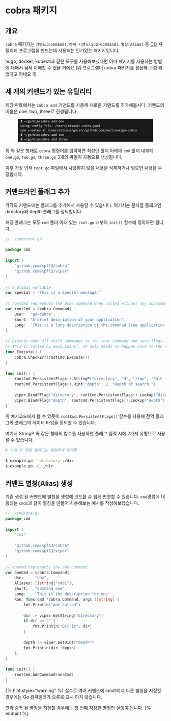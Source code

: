 # cobra 패키지

## 개요

`cobra` 패키지는 `커맨드(Command)`, `하위 커맨드(Sub-Command)`, `별칭(Alias)` 등 [CLI](https://ko.wikipedia.org/wiki/%EB%AA%85%EB%A0%B9%EC%A4%84\_%EC%9D%B8%ED%84%B0%ED%8E%98%EC%9D%B4%EC%8A%A4) 유틸리티 프로그램을 만드는데 사용되는 인기있는 패키지입니다.

hugo, docker, kubectl과 같은 도구를 사용해보셨다면 아마 패키지를 사용하는 방법에 대해서 금세 이해할 수 있을 거에요 (위 프로그램이 cobra 패키지를 활용해 구성 되었다고 하네요 !!)

## 세 개의 커맨드가 있는 유틸리티

해당 파트에서는 `cobra add` 커맨드를 사용해 새로운 커맨드를 추가해봅시다. 커맨드의 이름은 one, two, three로 진행됩니다.

<figure><img src="../.gitbook/assets/image (19).png" alt=""><figcaption></figcaption></figure>

위 와 같은 형태로 `cobra` 명령어를 입력하면 최상단 폴더 아래에 `cmd` 폴더 내부에 `one.go`, `two.go`, `three.go` 3개의 파일이 자동으로 생성됩니다.

이후 가장 먼저 `root.go` 파일에서 사용하지 않을 내용을 삭제하거나 필요한 내용을 수정합니다.

## 커맨드라인 플래그 추가

각각의 커맨드에는 플래그를 추가해서 사용할 수 있습니다. 여기서는 문자열 플래그인 directory와 depth 플래그를 정의합니다.&#x20;

해당 플래그는 모두 `cmd` 폴더 아래 있는 `root.go` 내부의 `init()` 함수에 정의하면 됩니다.

```go
// ./cmd/root.go

package cmd

import (
	"github.com/spf13/cobra"
	"github.com/spf13/viper"
)

// A Global variable
var Special = "This is a special message."

// rootCmd represents the base command when called without any subcommands
var rootCmd = &cobra.Command{
	Use:   "go-cobra",
	Short: "A brief description of your application",
	Long:  `This is a long description of the commnad line application.`,
}

// Execute adds all child commands to the root command and sets flags appropriately.
// This is called by main.main(). It only needs to happen once to the rootCmd.
func Execute() {
	cobra.CheckErr(rootCmd.Execute())
}

func init() {
	rootCmd.PersistentFlags().StringP("directory", "d", "/tmp", "Path to use.")
	rootCmd.PersistentFlags().Uint("depth", 2, "Depth of search.")

	viper.BindPFlag("directory", rootCmd.PersistentFlags().Lookup("directory"))
	viper.BindPFlag("depth", rootCmd.PersistentFlags().Lookup("depth"))
}
```

위 예시코드에서 볼 수 있듯이 `rootCmd.PersistnetFlags()` 함수를 사용해 전역 플래그와 플래그의 데이터 타입을 정의할 수 있습니다.

여기서 StringP 와 같은 형태의 함수를 사용하면 플래그 입력 시에 2가지 유형으로 사용될 수 있습니다.

```bash
# 아래 두 명령 플래그는 동일하게 동작함

$ exmaple.go --directory ./dir
$ example.go -d ./dir
```

## 커맨드 별칭(Alias) 생성

기존 생성 된 커맨드에 별칭을 생성해 코드를 손 쉽게 변경할 수 있습니다. `one`명령에 대응되는 `cmd1`과 같이 별칭을 만들어 사용해보는 예시를 작성해보겠습니다.

```go
// ./cmd/one.go
package cmd

import (
	"fmt"

	"github.com/spf13/cobra"
	"github.com/spf13/viper"
)

// oneCmd represents the one command
var oneCmd = &cobra.Command{
	Use:     "one",
	Aliases: []string{"cmd1"},
	Short:   "Command one",
	Long:    `This is the description for one.`,
	Run: func(cmd *cobra.Command, args []string) {
		fmt.Println("one called")

		dir := viper.GetString("directory")
		if dir == "" {
			fmt.Println("Dir is", dir)
		}

		depth := viper.GetUint("depth")
		fmt.Println(dir, depth)
	},
}

func init() {
	rootCmd.AddCommand(oneCmd)
}
```

{% hint style="warning" %}
실수로 여러 커맨드에 cmd1이나 다른 별칭을 지정할 경우에는 Go 컴파일러가 오류로 표시 하지 않습니다.&#x20;

만약 중복 된 별칭을 지정할 경우에는 첫 번째 지정한 별칭만 실행이 됩니다.
{% endhint %}
